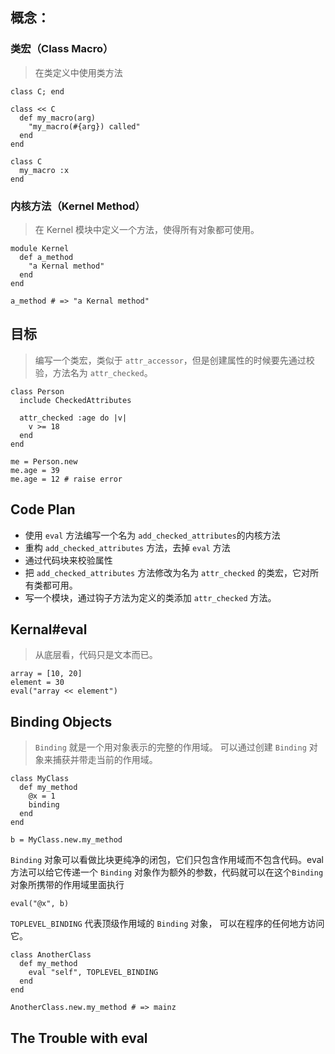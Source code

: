 ## 概念：
### 类宏（Class Macro）
> 在类定义中使用类方法

```
class C; end

class << C
  def my_macro(arg)
    "my_macro(#{arg}) called"
  end
end

class C
  my_macro :x
end
```
### 内核方法（Kernel Method）
> 在 Kernel 模块中定义一个方法，使得所有对象都可使用。

```
module Kernel
  def a_method
    "a Kernal method"
  end
end

a_method # => "a Kernal method"
```

## 目标
> 编写一个类宏，类似于 `attr_accessor`，但是创建属性的时候要先通过校验，方法名为 `attr_checked`。

```
class Person
  include CheckedAttributes

  attr_checked :age do |v|
    v >= 18
  end
end

me = Person.new
me.age = 39
me.age = 12 # raise error
```

## Code Plan

* 使用 `eval` 方法编写一个名为 `add_checked_attributes`的内核方法
* 重构 `add_checked_attributes` 方法，去掉 `eval` 方法
* 通过代码块来校验属性
* 把 `add_checked_attributes` 方法修改为名为 `attr_checked` 的类宏，它对所有类都可用。
* 写一个模块，通过钩子方法为定义的类添加 `attr_checked` 方法。

## Kernal#eval

> 从底层看，代码只是文本而已。

```
array = [10, 20]
element = 30
eval("array << element")
```

## Binding Objects
> `Binding` 就是一个用对象表示的完整的作用域。
> 可以通过创建 `Binding` 对象来捕获并带走当前的作用域。

```
class MyClass
  def my_method
    @x = 1
    binding
  end
end

b = MyClass.new.my_method
```

`Binding` 对象可以看做比块更纯净的闭包，它们只包含作用域而不包含代码。eval方法可以给它传递一个 `Binding` 对象作为额外的参数，代码就可以在这个`Binding`对象所携带的作用域里面执行

```
eval("@x", b)
```

`TOPLEVEL_BINDING` 代表顶级作用域的 `Binding` 对象，
可以在程序的任何地方访问它。

```
class AnotherClass
  def my_method
    eval "self", TOPLEVEL_BINDING
  end
end

AnotherClass.new.my_method # => mainz
```

## The Trouble with eval
